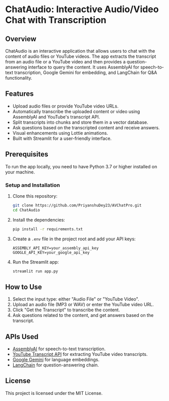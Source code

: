 
# ChatAudio: Interactive Audio/Video Chat with Transcription

## Overview
ChatAudio is an interactive application that allows users to chat with the content of audio files or YouTube videos. The app extracts the transcript from an audio file or a YouTube video and then provides a question-answering interface to query the content. It uses AssemblyAI for speech-to-text transcription, Google Gemini for embedding, and LangChain for Q&A functionality.

## Features
- Upload audio files or provide YouTube video URLs.
- Automatically transcribe the uploaded content or video using AssemblyAI and YouTube's transcript API.
- Split transcripts into chunks and store them in a vector database.
- Ask questions based on the transcripted content and receive answers.
- Visual enhancements using Lottie animations.
- Built with Streamlit for a user-friendly interface.

## Prerequisites

To run the app locally, you need to have Python 3.7 or higher installed on your machine.

### Setup and Installation

1. Clone this repository:
   ```bash
   git clone https://github.com/PriyanshuDey23/AVChatPro.git
   cd ChatAudio
   ```

2. Install the dependencies:
   ```bash
   pip install -r requirements.txt
   ```

3. Create a `.env` file in the project root and add your API keys:
   ```
   ASSEMBLY_API_KEY=your_assembly_api_key
   GOOGLE_API_KEY=your_google_api_key
   ```

4. Run the Streamlit app:
   ```bash
   streamlit run app.py
   ```

## How to Use

1. Select the input type: either "Audio File" or "YouTube Video".
2. Upload an audio file (MP3 or WAV) or enter the YouTube video URL.
3. Click "Get the Transcript" to transcribe the content.
4. Ask questions related to the content, and get answers based on the transcript.

## APIs Used

- [AssemblyAI](https://www.assemblyai.com/) for speech-to-text transcription.
- [YouTube Transcript API](https://pypi.org/project/youtube-transcript-api/) for extracting YouTube video transcripts.
- [Google Gemini](https://cloud.google.com/vertex-ai) for language embeddings.
- [LangChain](https://www.langchain.com/) for question-answering chain.

## License

This project is licensed under the MIT License.



